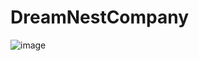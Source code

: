 # DreamNestCompany

![image](https://github.com/user-attachments/assets/6c46d320-0b98-4cc3-87ec-1c76c8d8e10e)
